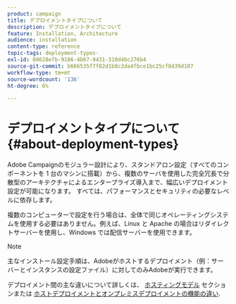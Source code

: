 ```yaml
---
product: campaign
title: デプロイメントタイプについて
description: デプロイメントタイプについて
feature: Installation, Architecture
audience: installation
content-type: reference
topic-tags: deployment-types-
exl-id: 08628efb-9186-4b67-9431-310d4bc276b4
source-git-commit: b666535f7f82d1b8c2da4fbce1bc25cf8d39d187
workflow-type: tm+mt
source-wordcount: '136'
ht-degree: 6%

---
```


# デプロイメントタイプについて{#about-deployment-types}



Adobe Campaignのモジュラー設計により、スタンドアロン設定（すべてのコンポーネントを 1 台のマシンに搭載）から、複数のサーバを使用した完全冗長で分散型のアーキテクチャによるエンタープライズ導入まで、幅広いデプロイメント設定が可能になります。 すべては、パフォーマンスとセキュリティの必要なレベルに依存します。

複数のコンピューターで設定を行う場合は、全体で同じオペレーティングシステムを使用する必要はありません。例えば、Linux と Apache の場合はリダイレクトサーバーを使用し、Windows では配信サーバーを使用できます。

>[!NOTE]
>
>主なインストール設定手順は、Adobeがホストするデプロイメント（例：サーバーとインスタンスの設定ファイル）に対してのみAdobeが実行できます。
>
>デプロイメント間の主な違いについて詳しくは、 [ホスティングモデル](../../installation/using/hosting-models.md) セクションまたは [ホストデプロイメントとオンプレミスデプロイメントの機能の違い](../../installation/using/capability-matrix.md).
